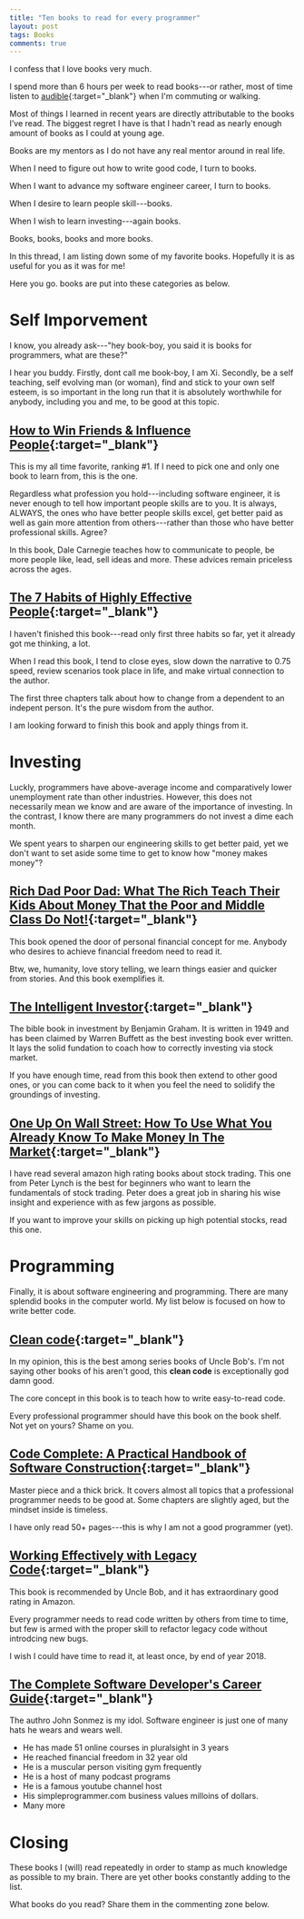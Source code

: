```yaml
---
title: "Ten books to read for every programmer"
layout: post
tags: Books
comments: true
---
```


I confess that I love books very much.

I spend more than 6 hours per week to read books---or rather, most of time listen to [audible](https://www.amazon.com/gp/product/B00NB86OYE){:target="_blank"} when I'm commuting or walking.

Most of things I learned in recent years are directly attributable to the books I’ve read. The biggest regret I have is that I hadn't read as nearly enough amount of books as I could at young age.

Books are my mentors as I do not have any real mentor around in real life.

When I need to figure out how to write good code, I turn to books.

When I want to advance my software engineer career, I turn to books.

When I desire to learn people skill---books.

When I wish to learn investing---again books.

Books, books, books and more books.

In this thread, I am listing down some of my favorite books. Hopefully it is as useful for you as it was for me!

Here you go. books are put into these categories as below.

# Self Imporvement

I know, you already ask---"hey book-boy, you said it is books for programmers, what are these?"

I hear you buddy. Firstly, dont call me book-boy, I am Xi. Secondly, be a self teaching, self evolving man (or woman), find and stick to your own self esteem, is so important in the long run that it is absolutely worthwhile for anybody, including you and me, to be good at this topic.

## [How to Win Friends & Influence People](https://www.amazon.com/How-Win-Friends-Influence-People/dp/0671027034){:target="_blank"}

This is my all time favorite, ranking #1. If I need to pick one and only one book to learn from, this is the one.

Regardless what profession you hold---including software engineer, it is never enough to tell how important people skills are to you. It is always, ALWAYS, the ones who have better people skills excel, get better paid as well as gain more attention from others---rather than those who have better professional skills. Agree?

In this book, Dale Carnegie teaches how to communicate to people, be more people like, lead, sell ideas and more. These advices remain priceless across the ages.

## [The 7 Habits of Highly Effective People]( https://www.amazon.com/Habits-Highly-Effective-People-Anniversary/dp/1511317299){:target="_blank"}

I haven't finished this book---read only first three habits so far, yet it already got me thinking, a lot.

When I read this book, I tend to close eyes, slow down the narrative to 0.75 speed, review scenarios took place in life, and make virtual connection to the author.

The first three chapters talk about how to change from a dependent to an indepent person. It's the pure wisdom from the author.

I am looking forward to finish this book and apply things from it.

# Investing

Luckly, programmers have above-average income and comparatively lower unemployment rate than other industries. However, this does not necessarily mean we know and are aware of the importance of investing. In the contrast, I know there are many programmers do not invest a dime each month.

We spent years to sharpen our engineering skills to get better paid, yet we don't want to set aside some time to get to know how "money makes money"? 

## [Rich Dad Poor Dad: What The Rich Teach Their Kids About Money That the Poor and Middle Class Do Not!](https://www.amazon.com/Rich-Dad-Poor-Teach-Middle/dp/1612680011){:target="_blank"}

This book opened the door of personal financial concept for me. Anybody who desires to achieve financial freedom need to read it.

Btw, we, humanity, love story telling, we learn things easier and quicker from stories. And this book exemplifies it.

## [The Intelligent Investor](https://www.amazon.com/Intelligent-Investor-Definitive-Investing-Essentials/dp/0060555661){:target="_blank"}

The bible book in investment by Benjamin Graham. It is written in 1949 and has been claimed by Warren Buffett as the best investing book ever written. It lays the solid fundation to coach how to correctly investing via stock market.

If you have enough time, read from this book then extend to other good ones, or you can come back to it when you feel the need to solidify the groundings of investing.

## [One Up On Wall Street: How To Use What You Already Know To Make Money In The Market](https://www.amazon.com/One-Up-Wall-Street-Already/dp/0743200403){:target="_blank"}

I have read several amazon high rating books about stock trading. This one from Peter Lynch is the best for beginners who want to learn the fundamentals of stock trading. Peter does a great job in sharing his wise insight and experience with as few jargons as possible.

If you want to improve your skills on picking up high potential stocks, read this one.


# Programming

Finally, it is about software engineering and programming. There are many splendid books in the computer world. My list below is focused on how to write better code.

## [Clean code](https://www.amazon.com/Clean-Code-Handbook-Software-Craftsmanship/dp/0132350882){:target="_blank"}

In my opinion, this is the best among series books of Uncle Bob's. I'm not saying other books of his aren't good, this **clean code** is exceptionally god damn good. 

The core concept in this book is to teach how to write easy-to-read code.

Every professional programmer should have this book on the book shelf. Not yet on yours? Shame on you.

## [Code Complete: A Practical Handbook of Software Construction](https://www.amazon.com/Code-Complete-Practical-Handbook-Construction/dp/0735619670){:target="_blank"}

Master piece and a thick brick. It covers almost all topics that a professional programmer needs to be good at. Some chapters are slightly aged, but the mindset inside is timeless.

I have only read 50+ pages---this is why I am not a good programmer (yet).

## [Working Effectively with Legacy Code](https://www.amazon.com/Working-Effectively-Legacy-Michael-Feathers/dp/0131177052){:target="_blank"}

This book is recommended by Uncle Bob, and it has extraordinary good rating in Amazon. 

Every programmer needs to read code written by others from time to time, but few is armed with the proper skill to refactor legacy code without introdcing new bugs.

I wish I could have time to read it, at least once, by end of year 2018.

## [The Complete Software Developer's Career Guide](https://www.amazon.com/Complete-Software-Developers-Career-Guide-ebook/dp/B073X6GNJ1){:target="_blank"}

The authro John Sonmez is my idol. Software engineer is just one of many hats he wears and wears well.

- He has made 51 online courses in pluralsight in 3 years
- He reached financial freedom in 32 year old
- He is a muscular person visiting gym frequently
- He is a host of many podcast programs
- He is a famous youtube channel host
- His simpleprogrammer.com business values milloins of dollars.
- Many more

# Closing

These books I (will) read repeatedly in order to stamp as much knowledge as possible to my brain. There are yet other books constantly adding to the list. 

What books do you read? Share them in the commenting zone below.